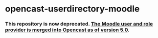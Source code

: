 # opencast-userdirectory-moodle

### This repository is now deprecated. [The Moodle user and role provider is merged into Opencast as of version 5.0](https://github.com/opencast/opencast/pull/89).
